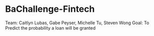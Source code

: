 # BaChallenge-Fintech
Team: Caitlyn Lubas, Gabe Peyser, Michelle Tu, Steven Wong
Goal: To Predict the probability a loan will be granted 
